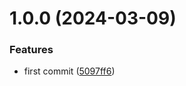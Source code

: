 # 1.0.0 (2024-03-09)


### Features

* first commit ([5097ff6](https://github.com/username/git-extended/commit/5097ff6c4d5283351f1176e0d017855fbb52a527))




